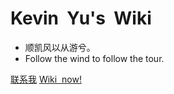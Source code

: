 # **Kevin&nbsp;&nbsp;Yu's&nbsp;&nbsp;Wiki**

- 顺凯风以从游兮。
- Follow the wind to follow the tour.

<a href="mailto: kevinyuhere@foxmail.com" target="_blank">联系我</a>
[Wiki&nbsp;&nbsp;now!](/gate)


